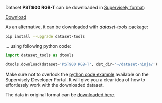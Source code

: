 Dataset **PST900 RGB-T** can be downloaded in [Supervisely format](https://developer.supervisely.com/api-references/supervisely-annotation-json-format):

 [Download](https://assets.supervisely.com/remote/eyJsaW5rIjogImZzOi8vYXNzZXRzLzMwMzhfUFNUOTAwIFJHQi1UL3BzdDkwMC1yZ2J0LURhdGFzZXROaW5qYS50YXIiLCAic2lnIjogImZVOE81L1Y1VTFOWWV6OHJiTTF0N1E4Ni9ZTTJrMndYcUNNUTJLalJpSHc9In0=)

As an alternative, it can be downloaded with *dataset-tools* package:
``` bash
pip install --upgrade dataset-tools
```

... using following python code:
``` python
import dataset_tools as dtools

dtools.download(dataset='PST900 RGB-T', dst_dir='~/dataset-ninja/')
```
Make sure not to overlook the [python code example](https://developer.supervisely.com/getting-started/python-sdk-tutorials/iterate-over-a-local-project) available on the Supervisely Developer Portal. It will give you a clear idea of how to effortlessly work with the downloaded dataset.

The data in original format can be [downloaded here](https://drive.google.com/open?id=1hZeM-MvdUC_Btyok7mdF00RV-InbAadm).